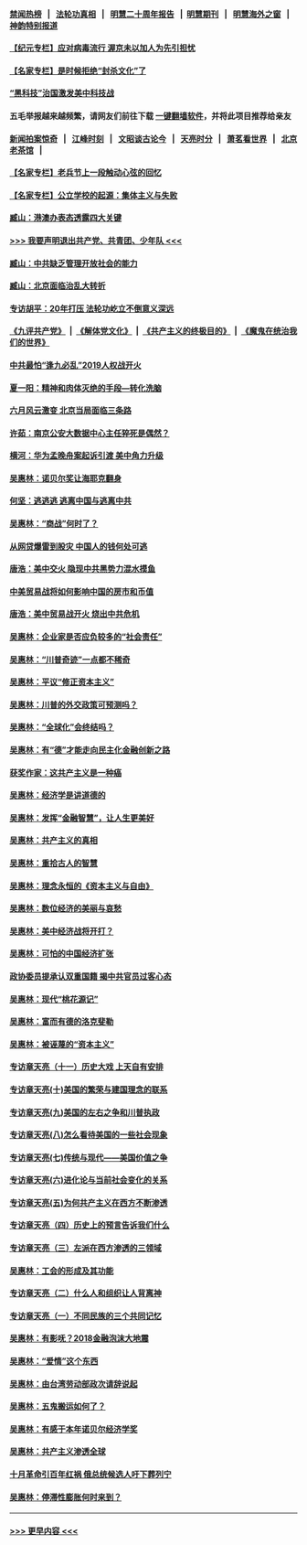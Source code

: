 #### [禁闻热榜](热点新闻.md?=0)  &nbsp;&nbsp;|&nbsp;&nbsp; [法轮功真相](https://github.com/gfw-breaker/truth/blob/master/README.md?=0) &nbsp;&nbsp;|&nbsp;&nbsp; [明慧二十周年报告](https://github.com/gfw-breaker/mh-reports/blob/master/README.md?=0) &nbsp;&nbsp;|&nbsp;&nbsp;[明慧期刊](https://github.com/gfw-breaker/mh-qikan) &nbsp;&nbsp;|&nbsp;&nbsp; [明慧海外之窗](https://github.com/gfw-breaker/mh-news/blob/master/README.md?=0) &nbsp;&nbsp;|&nbsp;&nbsp; [神韵特别报道](https://github.com/gfw-breaker/mh-news/blob/master/shenyun.md?=0)
#### [【纪元专栏】应对病毒流行 渥京未以加人为先引担忧](../pages/nsc423/n11875714.md?t=02260531) 
#### [【名家专栏】是时候拒绝“封杀文化”了](../pages/nsc423/n11814093.md?t=02260531) 
#### [“黑科技”治国激发美中科技战](../pages/nsc423/n11638056.md?t=02260531) 
#### 五毛举报越来越频繁，请网友们前往下载 [一键翻墙软件](https://github.com/gfw-breaker/ssr-accounts)，并将此项目推荐给亲友
#### [新闻拍案惊奇](https://github.com/gfw-breaker/banned-news/blob/master/pages/link4.md) &nbsp;&nbsp;|&nbsp;&nbsp; [江峰时刻](https://github.com/gfw-breaker/banned-news/blob/master/pages/link4.md) &nbsp;&nbsp;|&nbsp;&nbsp; [文昭谈古论今](https://github.com/gfw-breaker/banned-news/blob/master/pages/link4.md) &nbsp;&nbsp;|&nbsp;&nbsp; [天亮时分](https://github.com/gfw-breaker/banned-news/blob/master/pages/link4.md) &nbsp;&nbsp;|&nbsp;&nbsp; [萧茗看世界](https://github.com/gfw-breaker/banned-news/blob/master/pages/link4.md) &nbsp;&nbsp;|&nbsp;&nbsp; [北京老茶馆](https://github.com/gfw-breaker/banned-news/blob/master/pages/link4.md) &nbsp;&nbsp;|&nbsp;&nbsp; 
#### [【名家专栏】老兵节上一段触动心弦的回忆](../pages/nsc423/n11646016.md?t=02260531) 
#### [【名家专栏】公立学校的起源：集体主义与失败](../pages/nsc423/n11601833.md?t=02260531) 
#### [臧山：港澳办表态透露四大关键](../pages/nsc423/n11421628.md?t=02260531) 
#### [>>> 我要声明退出共产党、共青团、少年队 <<<](https://github.com/begood0513/goodnews/blob/master/quit/letter.md) 
#### [臧山：中共缺乏管理开放社会的能力](../pages/nsc423/n11407457.md?t=02260531) 
#### [臧山：北京面临治乱大转折](../pages/nsc423/n11406895.md?t=02260531) 
#### [专访胡平：20年打压 法轮功屹立不倒意义深远](../pages/nsc423/n11398800.md?t=02260531) 
#### [《九评共产党》](https://github.com/begood0513/9ping.md/blob/master/README.md) &nbsp;|&nbsp; [《解体党文化》](../../../../jtdwh.md/blob/master/README.md)  &nbsp;|&nbsp; [《共产主义的终极目的》](../../../../gczydzjmd.md/blob/master/README.md) &nbsp;|&nbsp; [《魔鬼在统治我们的世界》](../../../../mgztzwmdsj.md/blob/master/README.md) 
#### [中共最怕“逢九必乱”2019人权战开火](../pages/nsc423/n11385248.md?t=02260531) 
#### [夏一阳：精神和肉体灭绝的手段—转化洗脑](../pages/nsc423/n11368250.md?t=02260531) 
#### [六月风云激变 北京当局面临三条路](../pages/nsc423/n11313668.md?t=02260531) 
#### [许茹：南京公安大数据中心主任猝死是偶然？](../pages/nsc423/n11064744.md?t=02260531) 
#### [横河：华为孟晚舟案起诉引渡 美中角力升级](../pages/nsc423/n11027230.md?t=02260531) 
#### [吴惠林：诺贝尔奖让海耶克翻身](../pages/nsc423/n10890049.md?t=02260531) 
#### [何坚：逃逃逃 逃离中国与逃离中共](../pages/nsc423/n10592891.md?t=02260531) 
#### [吴惠林：“商战”何时了？](../pages/nsc423/n10573558.md?t=02260531) 
#### [从网贷爆雷到股灾 中国人的钱何处可逃](../pages/nsc423/n10572800.md?t=02260531) 
#### [唐浩：美中交火 隐现中共黑势力混水摸鱼](../pages/nsc423/n10544040.md?t=02260531) 
#### [中美贸易战将如何影响中国的房市和币值](../pages/nsc423/n10543697.md?t=02260531) 
#### [唐浩：美中贸易战开火 烧出中共危机](../pages/nsc423/n10540126.md?t=02260531) 
#### [吴惠林：企业家是否应负较多的“社会责任”](../pages/nsc423/n10535022.md?t=02260531) 
#### [吴惠林：“川普奇迹”一点都不稀奇](../pages/nsc423/n10512808.md?t=02260531) 
#### [吴惠林：平议“修正资本主义”](../pages/nsc423/n10495724.md?t=02260531) 
#### [吴惠林：川普的外交政策可预测吗？](../pages/nsc423/n10462387.md?t=02260531) 
#### [吴惠林：“全球化”会终结吗？](../pages/nsc423/n10452838.md?t=02260531) 
#### [吴惠林：有“德”才能走向民主化金融创新之路](../pages/nsc423/n10432292.md?t=02260531) 
#### [获奖作家：这共产主义是一种癌](../pages/nsc423/n10431541.md?t=02260531) 
#### [吴惠林：经济学是讲道德的](../pages/nsc423/n10398014.md?t=02260531) 
#### [吴惠林：发挥“金融智慧”，让人生更美好](../pages/nsc423/n10375019.md?t=02260531) 
#### [吴惠林：共产主义的真相](../pages/nsc423/n10351394.md?t=02260531) 
#### [吴惠林：重拾古人的智慧](../pages/nsc423/n10337691.md?t=02260531) 
#### [吴惠林：理念永恒的《资本主义与自由》](../pages/nsc423/n10316274.md?t=02260531) 
#### [吴惠林：数位经济的美丽与哀愁](../pages/nsc423/n10292946.md?t=02260531) 
#### [吴惠林：美中经济战将开打？](../pages/nsc423/n10258825.md?t=02260531) 
#### [吴惠林：可怕的中国经济扩张](../pages/nsc423/n10219147.md?t=02260531) 
#### [政协委员提承认双重国籍 揭中共官员过客心态](../pages/nsc423/n10208809.md?t=02260531) 
#### [吴惠林：现代“桃花源记”](../pages/nsc423/n10185234.md?t=02260531) 
#### [吴惠林：富而有德的洛克斐勒](../pages/nsc423/n10142264.md?t=02260531) 
#### [吴惠林：被诬蔑的“资本主义”](../pages/nsc423/n10124816.md?t=02260531) 
#### [专访章天亮（十一）历史大戏 上天自有安排](../pages/nsc423/n10094905.md?t=02260531) 
#### [专访章天亮(十)美国的繁荣与建国理念的联系](../pages/nsc423/n10094899.md?t=02260531) 
#### [专访章天亮(九)美国的左右之争和川普执政](../pages/nsc423/n10094889.md?t=02260531) 
#### [专访章天亮(八)怎么看待美国的一些社会现象](../pages/nsc423/n10094857.md?t=02260531) 
#### [专访章天亮(七)传统与现代——美国价值之争](../pages/nsc423/n10093140.md?t=02260531) 
#### [专访章天亮(六)进化论与当前社会变化的关系](../pages/nsc423/n10092036.md?t=02260531) 
#### [专访章天亮(五)为何共产主义在西方不断渗透](../pages/nsc423/n10083620.md?t=02260531) 
#### [专访章天亮（四）历史上的预言告诉我们什么](../pages/nsc423/n10083606.md?t=02260531) 
#### [专访章天亮（三）左派在西方渗透的三领域](../pages/nsc423/n10081115.md?t=02260531) 
#### [吴惠林：工会的形成及其功能](../pages/nsc423/n10080633.md?t=02260531) 
#### [专访章天亮（二）什么人和组织让人背离神](../pages/nsc423/n10076637.md?t=02260531) 
#### [专访章天亮（一）不同民族的三个共同记忆](../pages/nsc423/n10074188.md?t=02260531) 
#### [吴惠林：有影呒？2018金融泡沫大地震](../pages/nsc423/n10040534.md?t=02260531) 
#### [吴惠林：“爱情”这个东西](../pages/nsc423/n10019423.md?t=02260531) 
#### [吴惠林：由台湾劳动部政次请辞说起](../pages/nsc423/n9979679.md?t=02260531) 
#### [吴惠林：五鬼搬运如何了？](../pages/nsc423/n9925338.md?t=02260531) 
#### [吴惠林：有感于本年诺贝尔经济学奖](../pages/nsc423/n9871883.md?t=02260531) 
#### [吴惠林：共产主义渗透全球](../pages/nsc423/n9812748.md?t=02260531) 
#### [十月革命引百年红祸 俄总统候选人吁下葬列宁](../pages/nsc423/n9810182.md?t=02260531) 
#### [吴惠林：停滞性膨胀何时来到？](../pages/nsc423/n9764136.md?t=02260531) 

----
#### [ >>> 更早内容 <<< ](../indexes/nsc423-earlier.md)
